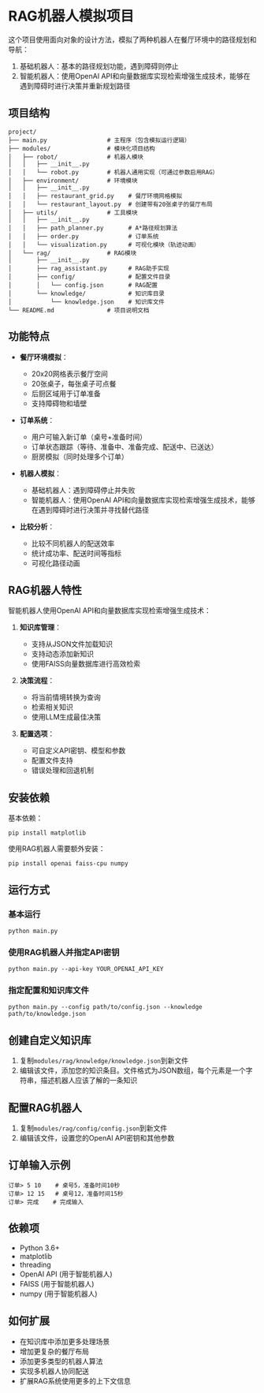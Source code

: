 # RAG机器人模拟项目

这个项目使用面向对象的设计方法，模拟了两种机器人在餐厅环境中的路径规划和导航：
1. 基础机器人：基本的路径规划功能，遇到障碍则停止
2. 智能机器人：使用OpenAI API和向量数据库实现检索增强生成技术，能够在遇到障碍时进行决策并重新规划路径

## 项目结构

```
project/
├── main.py                 # 主程序（包含模拟运行逻辑）
├── modules/                # 模块化项目结构
│   ├── robot/              # 机器人模块
│   │   ├── __init__.py     
│   │   └── robot.py        # 机器人通用实现（可通过参数启用RAG）
│   ├── environment/        # 环境模块
│   │   ├── __init__.py
│   │   ├── restaurant_grid.py    # 餐厅环境网格模拟
│   │   └── restaurant_layout.py  # 创建带有20张桌子的餐厅布局
│   ├── utils/              # 工具模块
│   │   ├── __init__.py
│   │   ├── path_planner.py       # A*路径规划算法
│   │   ├── order.py              # 订单系统
│   │   └── visualization.py      # 可视化模块（轨迹动画）
│   └── rag/                # RAG模块
│       ├── __init__.py
│       ├── rag_assistant.py      # RAG助手实现
│       ├── config/               # 配置文件目录
│       │   └── config.json       # RAG配置
│       └── knowledge/            # 知识库目录
│           └── knowledge.json    # 知识库文件
└── README.md               # 项目说明文档
```

## 功能特点

- **餐厅环境模拟**：
  - 20x20网格表示餐厅空间
  - 20张桌子，每张桌子可点餐
  - 后厨区域用于订单准备
  - 支持障碍物和墙壁

- **订单系统**：
  - 用户可输入新订单（桌号+准备时间）
  - 订单状态跟踪（等待、准备中、准备完成、配送中、已送达）
  - 厨房模拟（同时处理多个订单）

- **机器人模拟**：
  - 基础机器人：遇到障碍停止并失败
  - 智能机器人：使用OpenAI API和向量数据库实现检索增强生成技术，能够在遇到障碍时进行决策并寻找替代路径

- **比较分析**：
  - 比较不同机器人的配送效率
  - 统计成功率、配送时间等指标
  - 可视化路径动画

## RAG机器人特性

智能机器人使用OpenAI API和向量数据库实现检索增强生成技术：

1. **知识库管理**：
   - 支持从JSON文件加载知识
   - 支持动态添加新知识
   - 使用FAISS向量数据库进行高效检索

2. **决策流程**：
   - 将当前情境转换为查询
   - 检索相关知识
   - 使用LLM生成最佳决策

3. **配置选项**：
   - 可自定义API密钥、模型和参数
   - 配置文件支持
   - 错误处理和回退机制

## 安装依赖

基本依赖：
```
pip install matplotlib
```

使用RAG机器人需要额外安装：
```
pip install openai faiss-cpu numpy
```

## 运行方式

### 基本运行
```
python main.py
```

### 使用RAG机器人并指定API密钥
```
python main.py --api-key YOUR_OPENAI_API_KEY
```

### 指定配置和知识库文件
```
python main.py --config path/to/config.json --knowledge path/to/knowledge.json
```

## 创建自定义知识库

1. 复制`modules/rag/knowledge/knowledge.json`到新文件
2. 编辑该文件，添加您的知识条目。文件格式为JSON数组，每个元素是一个字符串，描述机器人应该了解的一条知识

## 配置RAG机器人

1. 复制`modules/rag/config/config.json`到新文件
2. 编辑该文件，设置您的OpenAI API密钥和其他参数

## 订单输入示例

```
订单> 5 10    # 桌号5，准备时间10秒
订单> 12 15   # 桌号12，准备时间15秒
订单> 完成    # 完成输入
```

## 依赖项

- Python 3.6+
- matplotlib
- threading
- OpenAI API (用于智能机器人)
- FAISS (用于智能机器人)
- numpy (用于智能机器人)

## 如何扩展

- 在知识库中添加更多处理场景
- 增加更复杂的餐厅布局
- 添加更多类型的机器人算法
- 实现多机器人协同配送
- 扩展RAG系统使用更多的上下文信息 